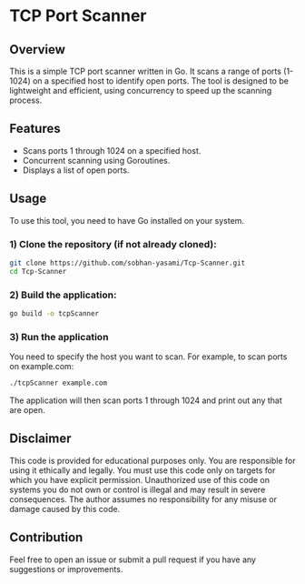 # TCP Port Scanner
## Overview
This is a simple TCP port scanner written in Go. It scans a range of ports (1-1024) on a specified host to identify open ports. The tool is designed to be lightweight and efficient, using concurrency to speed up the scanning process.

## Features
* Scans ports 1 through 1024 on a specified host.
* Concurrent scanning using Goroutines.
* Displays a list of open ports.


## Usage
To use this tool, you need to have Go installed on your system.
### 1) Clone the repository (if not already cloned):
```bash
git clone https://github.com/sobhan-yasami/Tcp-Scanner.git
cd Tcp-Scanner
```
### 2) Build the application:
```bash
go build -o tcpScanner
```
### 3) Run the application
You need to specify the host you want to scan. For example, to scan ports on example.com:
```bash
./tcpScanner example.com
```
The application will then scan ports 1 through 1024 and print out any that are open.

## Disclaimer 
This code is provided for educational purposes only. You are responsible for using it ethically and legally. You must use this code only on targets for which you have explicit permission. Unauthorized use of this code on systems you do not own or control is illegal and may result in severe consequences. The author assumes no responsibility for any misuse or damage caused by this code.

## Contribution
Feel free to open an issue or submit a pull request if you have any suggestions or improvements.